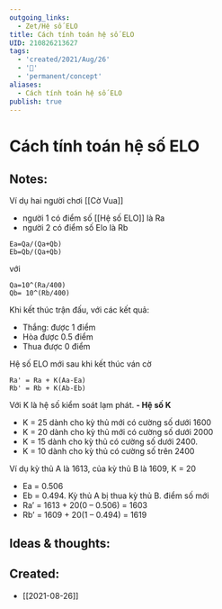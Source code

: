 ```yaml
---
outgoing_links:
  - Zet/Hệ số ELO
title: Cách tính toán hệ số ELO
UID: 210826213627
tags:
  - 'created/2021/Aug/26'
  - '🌱'
  - 'permanent/concept'
aliases:
  - Cách tính toán hệ số ELO
publish: true
---
```

# Cách tính toán hệ số ELO

## Notes:
Ví dụ hai người chơi [[Cờ Vua]]
- người 1 có điểm số [[Hệ số ELO]] là Ra
- người 2 có điểm số Elo là Rb

```
Ea=Qa/(Qa+Qb)
Eb=Qb/(Qa+Qb)
```
với
```
Qa=10^(Ra/400)
Qb= 10^(Rb/400)
```

Khi kết thúc trận đấu, với các kết quả:
- Thắng: được 1 điểm
- Hòa được 0.5 điểm
- Thua được 0 điểm

Hệ số ELO mới sau khi kết thúc ván cờ
```
Ra' = Ra + K(Aa-Ea)
Rb' = Rb + K(Ab-Eb)
```
Với K là hệ số kiểm soát lạm phát.
**- Hệ số K**
+ K = 25 dành cho kỳ thủ mới có cường số dưới 1600
+ K = 20 dành cho kỳ thủ mới có cường số dưới 2000
+ K = 15 dành cho kỳ thủ có cường số dưới 2400.
+ K = 10 dành cho kỳ thủ có cường số trên 2400

Ví dụ kỳ thủ A là 1613, của kỳ thủ B là 1609, K = 20
- Ea = 0.506
- Eb = 0.494.
Kỳ thủ A bị thua kỳ thủ B. điểm số mới
- Ra’ = 1613 + 20(0 – 0.506) = 1603
- Rb’ = 1609 + 20(1 – 0.494) = 1619

## Ideas & thoughts:

## Created:
- [[2021-08-26]]
